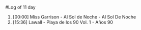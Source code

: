 #Log of 11 day

1. [00:00] Miss Garrison - Al Sol de Noche - Al Sol De Noche
1. [15:36] Lawall - Playa de los 90 Vol. 1 - Años 90
